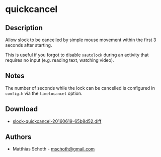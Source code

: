 quickcancel
===========

Description
-----------

Allow slock to be cancelled by simple mouse movement within the
first 3 seconds after starting.

This is useful if you forgot to disable `xautolock` during
an activity that requires no input (e.g. reading text, watching video).

Notes
-----

The number of seconds while the lock can be cancelled is configured
in `config.h` via the `timetocancel` option.

Download
--------

* [slock-quickcancel-20160619-65b8d52.diff](slock-quickcancel-20160619-65b8d52.diff)

Authors
-------

* Matthias Schoth - mschoth@gmail.com

